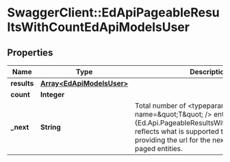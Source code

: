 # SwaggerClient::EdApiPageableResultsWithCountEdApiModelsUser

## Properties
Name | Type | Description | Notes
------------ | ------------- | ------------- | -------------
**results** | [**Array&lt;EdApiModelsUser&gt;**](EdApiModelsUser.md) |  | [optional] 
**count** | **Integer** |  | [optional] 
**_next** | **String** | Total number of &lt;typeparamref name&#x3D;\&quot;T\&quot; /&gt; entities, while the {Ed.Api.PageableResultsWithCount&#x60;1.NextUrl} reflects what is supported  through paging, providing the url for the next request of paged entities. | [optional] 



